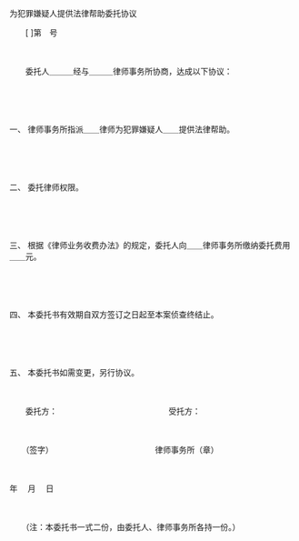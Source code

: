 



为犯罪嫌疑人提供法律帮助委托协议



 

　　[ ]第　号　　

　　

　　委托人＿＿＿经与＿＿＿律师事务所协商，达成以下协议：

　　

　　

一、
 律师事务所指派＿＿律师为犯罪嫌疑人＿＿提供法律帮助。

　　

　　

二、
委托律师权限。

　　

　　

三、
根据《律师业务收费办法》的规定，委托人向＿＿律师事务所缴纳委托费用＿＿元。

　　

　　

四、
本委托书有效期自双方签订之日起至本案侦查终结止。

　　

　　

五、
本委托书如需变更，另行协议。　　　　　

　　

　　委托方：　　　　　　　　　　　　　　受托方：

　　

　　（签字）　　　　　　　　　　　　　 律师事务所（章）

　　　　　　　　　　　　　　　　　　　　


 年　 月　 日 　　



　　

　　（注：本委托书一式二份，由委托人、律师事务所各持一份。）

　　